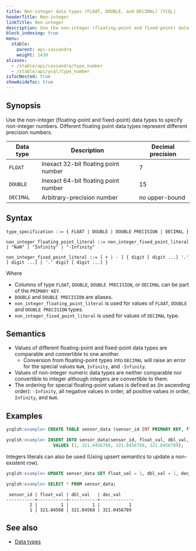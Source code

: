 ```yaml
---
title: Non-integer data types (FLOAT, DOUBLE, and DECIMAL) [YCQL]
headerTitle: Non-integer
linkTitle: Non-integer
description: Use the non-integer (floating-point and fixed-point) data types to specify non-integer numbers. 
block_indexing: true
menu:
  stable:
    parent: api-cassandra
    weight: 1430
aliases:
  - /stable/api/cassandra/type_number
  - /stable/api/ycql/type_number
isTocNested: true
showAsideToc: true
---
```


## Synopsis

Use the non-integer (floating-point and fixed-point) data types to specify non-integer numbers. Different floating point data types represent different precision numbers.

Data type | Description | Decimal precision |
---------|-----|-----|
`FLOAT` | Inexact 32-bit floating point number | 7 |
`DOUBLE` | Inexact 64-bit floating point number | 15 |
`DECIMAL` | Arbitrary-precision number  | no upper-bound |

## Syntax

```
type_specification ::= { FLOAT | DOUBLE | DOUBLE PRECISION | DECIMAL }

non_integer_floating_point_literal ::= non_integer_fixed_point_literal | "NaN" | "Infinity" | "-Infinity"

non_integer_fixed_point_literal ::= [ + | - ] { digit [ digit ...] '.' [ digit ...] | '.' digit [ digit ...] }

```

Where

- Columns of type `FLOAT`, `DOUBLE`, `DOUBLE PRECISION`, or `DECIMAL` can be part of the `PRIMARY KEY`.
- `DOUBLE` and `DOUBLE PRECISION` are aliases.
- `non_integer_floating_point_literal` is used for values of `FLOAT`, `DOUBLE` and `DOUBLE PRECISION` types.
- `non_integer_fixed_point_literal` is used for values of `DECIMAL` type.

## Semantics

- Values of different floating-point and fixed-point data types are comparable and convertible to one another.
  - Conversion from floating-point types into `DECIMAL` will raise an error for the special values `NaN`, `Infinity`, and `-Infinity`.
- Values of non-integer numeric data types are neither comparable nor convertible to integer although integers are convertible to them.
- The ordering for special floating-point values is defined as (in ascending order): `-Infinity`, all negative values in order, all positive values in order, `Infinity`, and `NaN`.

## Examples

```sql
ycqlsh:example> CREATE TABLE sensor_data (sensor_id INT PRIMARY KEY, float_val FLOAT, dbl_val DOUBLE, dec_val DECIMAL);
```

```sql
ycqlsh:example> INSERT INTO sensor_data(sensor_id, float_val, dbl_val, dec_val) 
                  VALUES (1, 321.0456789, 321.0456789, 321.0456789);
```

Integers literals can also be used (Using upsert semantics to update a non-existent row).

```sql
ycqlsh:example> UPDATE sensor_data SET float_val = 1, dbl_val = 1, dec_val = 1 WHERE sensor_id = 2;
```

```sql
ycqlsh:example> SELECT * FROM sensor_data;
```

```
 sensor_id | float_val | dbl_val   | dec_val
-----------+-----------+-----------+-------------
         2 |         1 |         1 |           1
         1 | 321.04568 | 321.04568 | 321.0456789
```

## See also

- [Data types](..#data-types)
